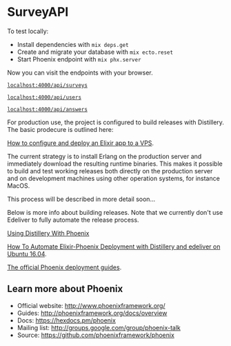 # SurveyAPI



To test locally:

  * Install dependencies with `mix deps.get`
  * Create and migrate your database with `mix ecto.reset`
  * Start Phoenix endpoint with `mix phx.server`

Now you can visit the endpoints with your browser.

[`localhost:4000/api/surveys`](http://localhost:4000/api/surveys)

[`localhost:4000/api/users`](http://localhost:4000/api/users)

[`localhost:4000/api/answers`](http://localhost:4000/api/answers)

For production use, the project is configured to build releases with Distillery. The basic prodecure is outlined here: 

[How to configure and deploy an Elixir app to a VPS](https://www.amberbit.com/blog/2017/7/17/deploy-elixir-app-to-a-vps/).

The current strategy is to install Erlang on the production server and immediately download the resulting runtime binaries. This makes it possible to build and test working releases both directly on the production server and on development machines using other operation systems, for instance MacOS. 

This process will be described in more detail soon...

Below is more info about building releases. Note that we currently don't use Edeliver to fully automate the release process.

[Using Distillery With Phoenix](https://hexdocs.pm/distillery/use-with-phoenix.html)

[How To Automate Elixir-Phoenix Deployment with Distillery and edeliver on Ubuntu 16.04](https://www.digitalocean.com/community/tutorials/how-to-automate-elixir-phoenix-deployment-with-distillery-and-edeliver-on-ubuntu-16-04).

[The official Phoenix deployment guides](http://www.phoenixframework.org/docs/deployment).

## Learn more about Phoenix

  * Official website: http://www.phoenixframework.org/
  * Guides: http://phoenixframework.org/docs/overview
  * Docs: https://hexdocs.pm/phoenix
  * Mailing list: http://groups.google.com/group/phoenix-talk
  * Source: https://github.com/phoenixframework/phoenix
